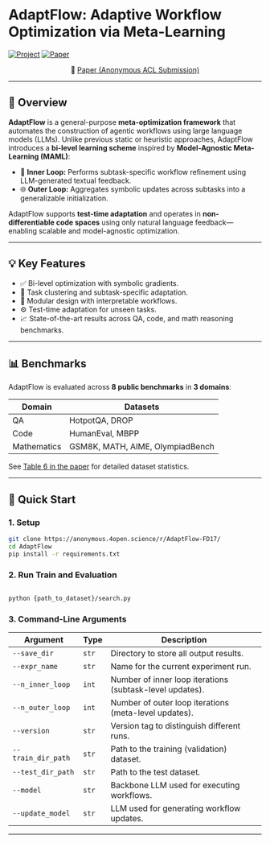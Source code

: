 
# AdaptFlow: Adaptive Workflow Optimization via Meta-Learning

[![Project](https://img.shields.io/badge/Proj-AdaptFlow-blue)](https://zrc007.github.io/AdaptFlow_page/)
[![Paper](https://img.shields.io/badge/arXiv-2505.xxxxx-blue)](https://arxiv.org/abs/2505.xxxxx)

<div align="center">

📄 [Paper (Anonymous ACL Submission)](https://anonymous.4open.science/r/AdaptFlow-FD17/)

</div>

---

## 📌 Overview

**AdaptFlow** is a general-purpose **meta-optimization framework** that automates the construction of agentic workflows using large language models (LLMs). Unlike previous static or heuristic approaches, AdaptFlow introduces a **bi-level learning scheme** inspired by **Model-Agnostic Meta-Learning (MAML)**:

- 🧠 **Inner Loop:** Performs subtask-specific workflow refinement using LLM-generated textual feedback.
- 🌐 **Outer Loop:** Aggregates symbolic updates across subtasks into a generalizable initialization.

AdaptFlow supports **test-time adaptation** and operates in **non-differentiable code spaces** using only natural language feedback—enabling scalable and model-agnostic optimization.

---

## 💡 Key Features

- ✅ Bi-level optimization with symbolic gradients.
- 🔁 Task clustering and subtask-specific adaptation.
- 🧩 Modular design with interpretable workflows.
- ⚙️ Test-time adaptation for unseen tasks.
- 📈 State-of-the-art results across QA, code, and math reasoning benchmarks.

---

## 📊 Benchmarks

AdaptFlow is evaluated across **8 public benchmarks** in **3 domains**:

| Domain       | Datasets                                                  |
|--------------|-----------------------------------------------------------|
| QA           | HotpotQA, DROP                                            |
| Code         | HumanEval, MBPP                                           |
| Mathematics  | GSM8K, MATH, AIME, OlympiadBench                          |

See [Table 6 in the paper](https://anonymous.4open.science/r/AdaptFlow-FD17/) for detailed dataset statistics.

---

## 🚀 Quick Start

### 1. Setup

```bash
git clone https://anonymous.4open.science/r/AdaptFlow-FD17/
cd AdaptFlow
pip install -r requirements.txt
```

### 2. Run Train and Evaluation

```bash

python {path_to_dataset}/search.py

```

### 3. Command-Line Arguments

| Argument            | Type   | Description                                                     |
| ------------------- | ------ | --------------------------------------------------------------- |
| `--save_dir`        | `str`  | Directory to store all output results.                          |
| `--expr_name`       | `str`  | Name for the current experiment run.                            |
| `--n_inner_loop`    | `int`  | Number of inner loop iterations (subtask-level updates).        |
| `--n_outer_loop`    | `int`  | Number of outer loop iterations (meta-level updates).           |
| `--version`         | `str`  | Version tag to distinguish different runs.                      |
| `--train_dir_path`  | `str`  | Path to the training (validation) dataset.                      |
| `--test_dir_path`   | `str`  | Path to the test dataset.                                       |
| `--model`           | `str`  | Backbone LLM used for executing workflows.                      |
| `--update_model`    | `str`  | LLM used for generating workflow updates.                       |


---
